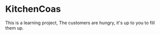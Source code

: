 # KitchenCoas
This is a learning project, The customers are hungry, it's up to you to fill them up.
